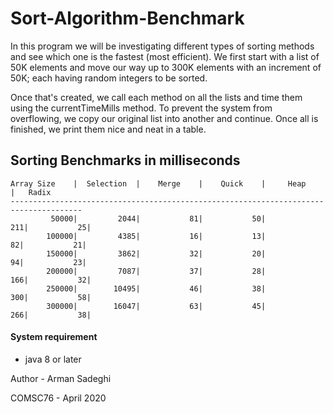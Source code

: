 # Sort-Algorithm-Benchmark

In this program we will be investigating different types of sorting methods
 and see which one is the fastest (most efficient). We first start with a list of
 50K elements and move our way up to 300K elements with an increment of 50K; each having
 random integers to be sorted. 
 
 Once that's created, we call each method on all the lists
 and time them using the currentTimeMills method. To prevent the system from overflowing,
 we copy our original list into another and continue. Once all is finished, we print
 them nice and neat in a table.
  


Sorting Benchmarks in milliseconds
 -
 ```
 Array Size    |  Selection  |    Merge    |    Quick    |     Heap    |   Radix
--------------------------------------------------------------------------------------
          50000|         2044|           81|           50|          211|           25|
         100000|         4385|           16|           13|           82|           21|
         150000|         3862|           32|           20|           94|           23|
         200000|         7087|           37|           28|          166|           32|
         250000|        10495|           46|           38|          300|           58|
         300000|        16047|           63|           45|          266|           38|
 ```

#### System requirement

* java 8 or later 


 Author - Arman Sadeghi
 
 COMSC76 - April 2020
 